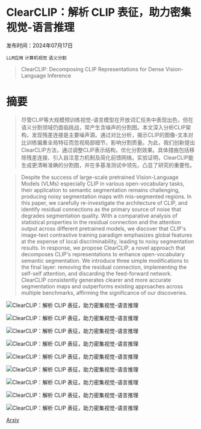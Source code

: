 # ClearCLIP：解析 CLIP 表征，助力密集视觉-语言推理

发布时间：2024年07月17日

`LLM应用` `计算机视觉` `语义分割`

> ClearCLIP: Decomposing CLIP Representations for Dense Vision-Language Inference

# 摘要

> 尽管CLIP等大规模预训练视觉-语言模型在开放词汇任务中表现出色，但在语义分割领域仍面临挑战，常产生含噪声的分割图。本文深入分析CLIP架构，发现残差连接是主要噪声源。通过对比分析，揭示CLIP的图像-文本对比训练偏重全局特征而忽视局部细节，影响分割质量。为此，我们创新提出ClearCLIP方法，通过调整CLIP表示结构，优化分割效果。具体措施包括移除残差连接、引入自注意力机制及简化前馈网络。实验证明，ClearCLIP能生成更清晰准确的分割图，并在多基准测试中领先，凸显了研究的重要性。

> Despite the success of large-scale pretrained Vision-Language Models (VLMs) especially CLIP in various open-vocabulary tasks, their application to semantic segmentation remains challenging, producing noisy segmentation maps with mis-segmented regions. In this paper, we carefully re-investigate the architecture of CLIP, and identify residual connections as the primary source of noise that degrades segmentation quality. With a comparative analysis of statistical properties in the residual connection and the attention output across different pretrained models, we discover that CLIP's image-text contrastive training paradigm emphasizes global features at the expense of local discriminability, leading to noisy segmentation results. In response, we propose ClearCLIP, a novel approach that decomposes CLIP's representations to enhance open-vocabulary semantic segmentation. We introduce three simple modifications to the final layer: removing the residual connection, implementing the self-self attention, and discarding the feed-forward network. ClearCLIP consistently generates clearer and more accurate segmentation maps and outperforms existing approaches across multiple benchmarks, affirming the significance of our discoveries.

![ClearCLIP：解析 CLIP 表征，助力密集视觉-语言推理](../../../paper_images/2407.12442/Ablation_clip_b16_each.png)

![ClearCLIP：解析 CLIP 表征，助力密集视觉-语言推理](../../../paper_images/2407.12442/Ablation_openclip_b16_each.png)

![ClearCLIP：解析 CLIP 表征，助力密集视觉-语言推理](../../../paper_images/2407.12442/Ablation_clip_L14_each.png)

![ClearCLIP：解析 CLIP 表征，助力密集视觉-语言推理](../../../paper_images/2407.12442/Ablation_openclip_l14_each.png)

![ClearCLIP：解析 CLIP 表征，助力密集视觉-语言推理](../../../paper_images/2407.12442/feature_maps1.jpg)

![ClearCLIP：解析 CLIP 表征，助力密集视觉-语言推理](../../../paper_images/2407.12442/feature_maps2.jpg)

![ClearCLIP：解析 CLIP 表征，助力密集视觉-语言推理](../../../paper_images/2407.12442/vis_cocostuff.jpg)

![ClearCLIP：解析 CLIP 表征，助力密集视觉-语言推理](../../../paper_images/2407.12442/vis_ade.jpg)

![ClearCLIP：解析 CLIP 表征，助力密集视觉-语言推理](../../../paper_images/2407.12442/vis_context59.jpg)

[Arxiv](https://arxiv.org/abs/2407.12442)